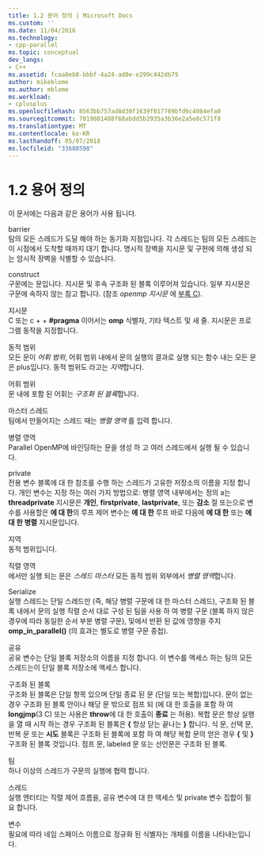```yaml
---
title: 1.2 용어 정의 | Microsoft Docs
ms.custom: ''
ms.date: 11/04/2016
ms.technology:
- cpp-parallel
ms.topic: conceptual
dev_langs:
- C++
ms.assetid: fcaa8eb8-bbbf-4a24-ad0e-e299c442db79
author: mikeblome
ms.author: mblome
ms.workload:
- cplusplus
ms.openlocfilehash: 8563bb757ad8d30f1639f017769bfd6c4084efa0
ms.sourcegitcommit: 7019081488f68abdd5b2935a3b36e2a5e8c571f8
ms.translationtype: MT
ms.contentlocale: ko-KR
ms.lasthandoff: 05/07/2018
ms.locfileid: "33688598"
---
```

# <a name="12-definition-of-terms"></a>1.2 용어 정의
이 문서에는 다음과 같은 용어가 사용 됩니다.  
  
 barrier  
 팀의 모든 스레드가 도달 해야 하는 동기화 지점입니다.  각 스레드는 팀의 모든 스레드는이 시점에서 도착할 때까지 대기 합니다. 명시적 장벽을 지시문 및 구현에 의해 생성 되는 암시적 장벽을 식별할 수 있습니다.  
  
 construct  
 구문에는 문입니다. 지시문 및 후속 구조화 된 블록 이루어져 있습니다. 일부 지시문은 구문에 속하지 않는 참고 합니다. (참조 *openmp 지시문* 에 [부록 C](../../parallel/openmp/c-openmp-c-and-cpp-grammar.md)).  
  
 지시문  
 C 또는 c + + **#pragma** 이어서는 **omp** 식별자, 기타 텍스트 및 새 줄. 지시문은 프로그램 동작을 지정합니다.  
  
 동적 범위  
 모든 문이 *어휘 범위*, 어휘 범위 내에서 문의 실행의 결과로 실행 되는 함수 내는 모든 문은 plus입니다. 동적 범위도 라고는 *지역*합니다.  
  
 어휘 범위  
 문 내에 포함 된 어휘는 *구조화 된 블록*합니다.  
  
 마스터 스레드  
 팀에서 만들어지는 스레드 때는 *병렬 영역* 를 입력 합니다.  
  
 병렬 영역  
 Parallel OpenMP에 바인딩하는 문을 생성 하 고 여러 스레드에서 실행 될 수 있습니다.  
  
 private  
 전용 변수 블록에 대 한 참조를 수행 하는 스레드가 고유한 저장소의 이름을 지정 합니다. 개인 변수는 지정 하는 여러 가지 방법으로: 병렬 영역 내부에서는 정의 a는 **threadprivate** 지시문은 **개인**, **firstprivate**, **lastprivate**, 또는 **감소** 절 또는으로 변수를 사용할은 **에 대 한**의 루프 제어 변수는 **에 대 한** 루프 바로 다음에 **에 대 한** 또는 **에 대 한 병렬** 지시문입니다.  
  
 지역  
 동적 범위입니다.  
  
 직렬 영역  
 에서만 실행 되는 문은 *스레드 마스터* 모든 동적 범위 외부에서 *병렬 영역*합니다.  
  
 Serialize  
 실행 스레드는 단일 스레드만 (즉, 해당 병렬 구문에 대 한 마스터 스레드), 구조화 된 블록 내에서 문의 실행 직렬 순서 대로 구성 된 팀을 사용 하 여 병렬 구문 (블록 하지 않은 경우에 따라 동일한 순서 부분 병렬 구문), 및에서 반환 된 값에 영향을 주지 **omp_in_parallel()** (의 효과는 별도로 병렬 구문 중첩).  
  
 공유  
 공유 변수는 단일 블록 저장소의 이름을 지정 합니다. 이 변수를 액세스 하는 팀의 모든 스레드는이 단일 블록 저장소에 액세스 합니다.  
  
 구조화 된 블록  
 구조화 된 블록은 단일 항목 있으며 단일 종료 된 문 (단일 또는 복합)입니다. 문이 없는 경우 구조화 된 블록 안이나 해당 문 밖으로 점프 되 (에 대 한 호출을 포함 하 여 **longjmp**(3 C) 또는 사용은 **throw**에 대 한 호출이 **종료** 는 허용). 복합 문은 항상 실행을 열 때 시작 하는 경우 구조화 된 블록은 **{** 항상 닫는 끝나는 **}** 합니다. 식 문, 선택 문, 반복 문 또는 **시도** 블록은 구조화 된 블록에 포함 하 여 해당 복합 문의 얻은 경우 **{** 및 **}** 구조화 된 블록 것입니다. 점프 문, labeled 문 또는 선언문은 구조화 된 블록.  
  
 팀  
 하나 이상의 스레드가 구문의 실행에 협력 합니다.  
  
 스레드  
 실행 엔터티는 직렬 제어 흐름을, 공유 변수에 대 한 액세스 및 private 변수 집합이 필요 합니다.  
  
 변수  
 필요에 따라 네임 스페이스 이름으로 정규화 된 식별자는 개체를 이름을 나타내는입니다.